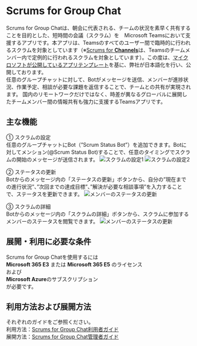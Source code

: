 # Scrums for Group Chat
Scrums for Group Chatは、朝会に代表される、チームの状況を素早く共有することを目的とした、短時間の会議（スクラム）を　Microsoft Teamsにおいて支援するアプリです。本アプリは、Teamsのすべてのユーザー間で臨時的に行われるスクラムを対象としています（※[Scrums for **Channels**](https://github.com/OfficeDevJp/microsoft-teams-apps-scrumsforchannels)は、Teamsのチームメンバー内で定例的に行われるスクラムを対象としています）。この度は、[マイクロソフトが公開しているアプリテンプレート](https://github.com/OfficeDev/microsoft-teams-apps-scrumsforgroupchat/wiki/)を基に、弊社が日本語化を行い、公開しております。<br>
任意のグループチャットに対して、Botがメッセージを送信、メンバーが進捗状況、作業予定、相談が必要な課題を返信することで、チームとの共有が実現されます。
国内のリモートワークだけではなく、時差が異なるグローバルに展開したチームメンバー間の情報共有も強力に支援するTeamsアプリです。

## 主な機能
①	スクラムの設定<br>
任意のグループチャットにBot（”Scrum Status Bot”）を追加できます。Botに対してメンション(@Scrum Status Bot)することで、任意のタイミングでスクラムの開始のメッセージが送信されます。
![スクラムの設定1](https://infoshare.co.jp/wp-content/uploads/2020/08/scrums-for-groupchat-set-1-final.png)
![スクラムの設定2](https://infoshare.co.jp/wp-content/uploads/2020/08/scrums-for-groupchat-start-final.png)

②	ステータスの更新<br>
Botからのメッセージ内の「ステータスの更新」ボタンから、自分の”現在までの進行状況”、”次回までの達成目標”、”解決が必要な相談事項”を入力することで、ステータスを更新できます。
![メンバーのステータスの更新](https://infoshare.co.jp/wp-content/uploads/2020/08/scrums-for-groupchat-input-final.png)

③	スクラムの詳細<br>
Botからのメッセージ内の「スクラムの詳細」ボタンから、スクラムに参加するメンバーのステータスを閲覧できます。
![メンバーのステータスの更新](https://infoshare.co.jp/wp-content/uploads/2020/08/scrums-for-groupchat-view-final.png)

## 展開・利用に必要な条件
Scrums for Group Chatを使用するには<br>
**Microsoft 365 E3** または **Microsoft 365 E5** のライセンス<br>
および<br>
**Microsoft Azure**のサブスクリプション<br>
が必要です。

## 利用方法および展開方法
それぞれのガイドをご参照ください。<br>
利用方法：[Scrums for Group Chat利用者ガイド](https://github.com/OfficeDevJp/microsoft-teams-apps-scrumsforgroupchat/blob/main/Scrums%20for%20Group%20Chat%20利用者ガイド.pdf)<br>
展開方法：[Scrums for Group Chat管理者ガイド](https://github.com/OfficeDevJp/microsoft-teams-apps-scrumsforgroupchat/blob/main/Scrums%20for%20Group%20Chat%20管理者ガイド.pdf)

